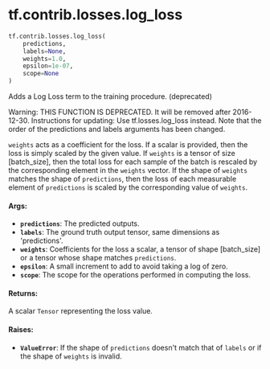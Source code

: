 <div itemscope itemtype="http://developers.google.com/ReferenceObject">
<meta itemprop="name" content="tf.contrib.losses.log_loss" />
<meta itemprop="path" content="Stable" />
</div>

# tf.contrib.losses.log_loss

``` python
tf.contrib.losses.log_loss(
    predictions,
    labels=None,
    weights=1.0,
    epsilon=1e-07,
    scope=None
)
```

Adds a Log Loss term to the training procedure. (deprecated)

Warning: THIS FUNCTION IS DEPRECATED. It will be removed after 2016-12-30.
Instructions for updating:
Use tf.losses.log_loss instead. Note that the order of the predictions and labels arguments has been changed.

`weights` acts as a coefficient for the loss. If a scalar is provided, then
the loss is simply scaled by the given value. If `weights` is a tensor of size
[batch_size], then the total loss for each sample of the batch is rescaled
by the corresponding element in the `weights` vector. If the shape of
`weights` matches the shape of `predictions`, then the loss of each
measurable element of `predictions` is scaled by the corresponding value of
`weights`.

#### Args:

* <b>`predictions`</b>: The predicted outputs.
* <b>`labels`</b>: The ground truth output tensor, same dimensions as 'predictions'.
* <b>`weights`</b>: Coefficients for the loss a scalar, a tensor of shape
    [batch_size] or a tensor whose shape matches `predictions`.
* <b>`epsilon`</b>: A small increment to add to avoid taking a log of zero.
* <b>`scope`</b>: The scope for the operations performed in computing the loss.


#### Returns:

A scalar `Tensor` representing the loss value.


#### Raises:

* <b>`ValueError`</b>: If the shape of `predictions` doesn't match that of `labels` or
    if the shape of `weights` is invalid.